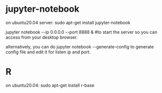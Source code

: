 # jupyter-notebook
on ubuntu20.04 server: sudo apt-get install jupyter-notebook

jupyter notebook --ip 0.0.0.0 --port 8888 & #to start the server so you can access from your desktop browser.

alternatively, you can do jupyter notebook --generate-config to generate config file and edit it for listen ip and port.

# R
on ubuntu20.04: sudo apt-get install r-base

